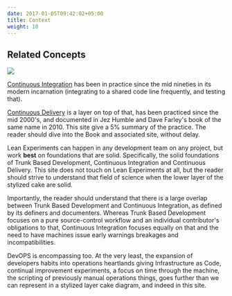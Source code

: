 ```yaml
---
date: 2017-01-05T09:42:02+05:00
title: Context
weight: 10
---
```


## Related Concepts

![](/images/layer_cake.png)

[Continuous Integration](/continuous-integration/) has been in practice since the
mid nineties in its modern incarnation (integrating to a shared code line frequently, and 
testing that).

[Continuous Delivery](/continuous-delivery/) is a layer on top of that, has been practiced since the mid 2000's, and 
documented in Jez Humble and Dave Farley's book of the same name in 2010.  This site give a 5% summary of the 
practice. The reader should dive into the Book and associated site, without delay.

Lean Experiments can happen in any development team on any project, but work **best** on foundations that 
are solid. Specifically, the solid foundations of Trunk Based Development, Continuous Integration and Continuous
Delivery. This site does not touch on Lean Experiments at all, but the reader should strive to understand that field
of science when the lower layer of the stylized cake are solid.

Importantly, the reader should understand that there is a large overlap between Trunk Based Development and 
Continuous Integration, as defined by its definers and documenters. Whereas Trunk Based Development focuses on a
pure source-control workflow and an individual contributor's obligations to that, Continuous Integration focuses 
equally on that and the need to have machines issue early warnings breakages and incompatibilities.

DevOPS is encompassing too. At the very least, the expansion of developers habits into operations heartlands giving 
Infrastructure as Code, continual improvement experiments, a focus on time through the machine, the scripting of previously
manual operations things, goes further than we can represent in a stylized layer cake diagram, and indeed in this site.